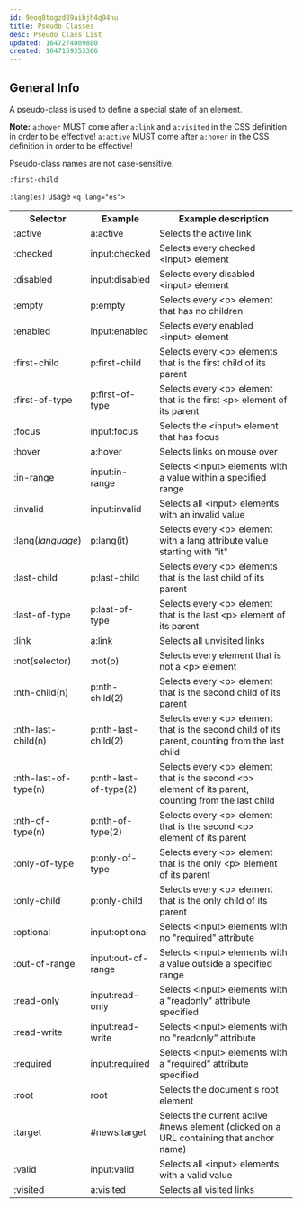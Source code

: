 ```yaml
---
id: 9eoq8togzd89aibjh4q94hu
title: Pseudo Classes
desc: Pseudo Class List
updated: 1647274009880
created: 1647159353306
---
```

## General Info

A pseudo-class is used to define a special state of an element.

**Note:** `a:hover` MUST come after `a:link` and `a:visited` in the CSS definition in order to be effective! `a:active` MUST come after `a:hover` in the CSS definition in order to be effective!

Pseudo-class names are not case-sensitive.

`:first-child`

`:lang(es)` usage `<q lang="es">`

<table class="ws-table-all notranslate">
  <tbody><tr>
    <th style="width:20%">Selector</th>
    <th style="width:20%">Example</th>
    <th>Example description</th>
  </tr>
  <tr>
    <td>:active</td>
    <td>a:active</td>
    <td>Selects the active link</td>
  </tr>
  <tr>
    <td>:checked</td>
    <td>input:checked</td>
    <td>Selects every checked &lt;input&gt; element</td>
  </tr>
  <tr>
    <td>:disabled</td>
    <td>input:disabled</td>
    <td>Selects every disabled &lt;input&gt; element</td>
  </tr>
  <tr>
    <td>:empty</td>
    <td>p:empty</td>
    <td>Selects every &lt;p&gt; element that has no children</td>
  </tr>
  <tr>
    <td>:enabled</td>
    <td>input:enabled</td>
    <td>Selects every enabled &lt;input&gt; element</td>
  </tr>
  <tr>
    <td>:first-child</td>
    <td>p:first-child</td>
    <td>Selects every &lt;p&gt; elements that is the first child of its parent</td>
  </tr>
  <tr>
    <td>:first-of-type</td>
    <td>p:first-of-type</td>
    <td>Selects every &lt;p&gt; element that is the first &lt;p&gt; element of its parent</td>
  </tr>
  <tr>
    <td>:focus</td>
    <td>input:focus</td>
    <td>Selects the &lt;input&gt; element that has focus</td>
  </tr>
  <tr>
    <td>:hover</td>
    <td>a:hover</td>
    <td>Selects links on mouse over</td>
  </tr>
  <tr>
    <td>:in-range</td>
    <td>input:in-range</td>
    <td>Selects &lt;input&gt; elements with a value within a specified range</td>
  </tr>
  <tr>
    <td>:invalid</td>
    <td>input:invalid</td>
    <td>Selects all &lt;input&gt; elements with an invalid value</td>
  </tr>
  <tr>
    <td>:lang(<i>language</i>)</td>
    <td>p:lang(it)</td>
    <td>Selects every &lt;p&gt; element with a lang attribute value starting with "it"</td>
  </tr>
  <tr>
    <td>:last-child</td>
    <td>p:last-child</td>
    <td>Selects every &lt;p&gt; elements that is the last child of its parent</td>
  </tr>
  <tr>
    <td>:last-of-type</td>
    <td>p:last-of-type</td>
    <td>Selects every &lt;p&gt; element that is the last &lt;p&gt; element of its parent</td>
  </tr>
  <tr>
    <td>:link</td>
    <td>a:link</td>
    <td>Selects all unvisited links</td>
  </tr>
  <tr>
    <td>:not(selector)</td>
    <td>:not(p)</td>
    <td>Selects every element that is not a &lt;p&gt; element</td>
  </tr>
  <tr>
    <td>:nth-child(n)</td>
    <td>p:nth-child(2)</td>
    <td>Selects every &lt;p&gt; element that is the second child of its parent</td>
  </tr>
  <tr>
    <td>:nth-last-child(n)</td>
    <td>p:nth-last-child(2)</td>
    <td>Selects every &lt;p&gt; element that is the second child of its parent, counting from the last child</td>
  </tr>
  <tr>
    <td>:nth-last-of-type(n)</td>
    <td>p:nth-last-of-type(2)</td>
    <td>Selects every &lt;p&gt; element that is the second &lt;p&gt; element of its parent, counting from the last child</td>
  </tr>
  <tr>
    <td>:nth-of-type(n)</td>
    <td>p:nth-of-type(2)</td>
    <td>Selects every &lt;p&gt; element that is the second &lt;p&gt; element of its parent</td>
  </tr>
  <tr>
    <td>:only-of-type</a></td>
    <td>p:only-of-type</td>
    <td>Selects every &lt;p&gt; element that is the only &lt;p&gt; element of its parent</td>
  </tr>
  <tr>
    <td>:only-child</a></td>
    <td>p:only-child</td>
    <td>Selects every &lt;p&gt; element that is the only child of its parent</td>
  </tr>
  <tr>
    <td>:optional</a></td>
    <td>input:optional</td>
    <td>Selects &lt;input&gt; elements with no "required" attribute</td>
  </tr>
  <tr>
    <td>:out-of-range</a></td>
    <td>input:out-of-range</td>
    <td>Selects &lt;input&gt; elements with a value outside a specified range</td>
  </tr>
  <tr>
    <td>:read-only</a></td>
    <td>input:read-only</td>
    <td>Selects &lt;input&gt; elements with a "readonly" attribute specified</td>
  </tr>
  <tr>
    <td>:read-write</a></td>
    <td>input:read-write</td>
    <td>Selects &lt;input&gt; elements with no "readonly" attribute</td>
  </tr>
  <tr>
    <td>:required</a></td>
    <td>input:required</td>
    <td>Selects &lt;input&gt; elements with a "required" attribute specified</td>
  </tr>
  <tr>
    <td>:root</a></td>
    <td>root</td>
    <td>Selects the document's root element</td>
  </tr>
  <tr>
    <td>:target</a></td>
    <td>#news:target</td>
    <td>Selects the current active #news element (clicked on a URL containing that anchor name)</td>
  </tr>
  <tr>
    <td>:valid</a></td>
    <td>input:valid</td>
    <td>Selects all &lt;input&gt; elements with a valid value</td>
  </tr>
  <tr>
    <td>:visited</a></td>
    <td>a:visited</td>
    <td>Selects all visited links</td>
  </tr>
</tbody></table>
